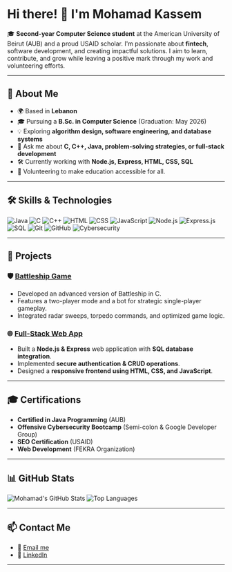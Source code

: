 # Hi there! 👋 I'm Mohamad Kassem

🎓 **Second-year Computer Science student** at the American University of Beirut (AUB) and a proud USAID scholar. I'm passionate about **fintech**, software development, and creating impactful solutions. I aim to learn, contribute, and grow while leaving a positive mark through my work and volunteering efforts.

---

## 🚀 About Me
- 🌍 Based in **Lebanon**
- 🎓 Pursuing a **B.Sc. in Computer Science** (Graduation: May 2026)
- 💡 Exploring **algorithm design, software engineering, and database systems**
- 💬 Ask me about **C, C++, Java, problem-solving strategies, or full-stack development**
- 🛠️ Currently working with **Node.js, Express, HTML, CSS, SQL**
- 🌱 Volunteering to make education accessible for all.

---

## 🛠️ Skills & Technologies
![Java](https://img.shields.io/badge/Code-Java-blue)
![C](https://img.shields.io/badge/Code-C-orange)
![C++](https://img.shields.io/badge/Code-C%2B%2B-green)
![HTML](https://img.shields.io/badge/Markup-HTML-red)
![CSS](https://img.shields.io/badge/Style-CSS-yellow)
![JavaScript](https://img.shields.io/badge/Language-JavaScript-brightgreen)
![Node.js](https://img.shields.io/badge/Backend-Node.js-darkgreen)
![Express.js](https://img.shields.io/badge/Framework-Express.js-black)
![SQL](https://img.shields.io/badge/Database-SQL-blueviolet)
![Git](https://img.shields.io/badge/VersionControl-Git-informational)
![GitHub](https://img.shields.io/badge/Platform-GitHub-lightgrey)
![Cybersecurity](https://img.shields.io/badge/Skills-Cybersecurity-critical)

---

## 🌟 Projects
### 🛡️ [Battleship Game](https://github.com/mmk119/BattleShip-Innovative-Coders)
- Developed an advanced version of Battleship in C.
- Features a two-player mode and a bot for strategic single-player gameplay.
- Integrated radar sweeps, torpedo commands, and optimized game logic.

### 🌐 [Full-Stack Web App](#)
- Built a **Node.js & Express** web application with **SQL database integration**.
- Implemented **secure authentication & CRUD operations**.
- Designed a **responsive frontend using HTML, CSS, and JavaScript**.

---

## 🎓 Certifications
- **Certified in Java Programming** (AUB)
- **Offensive Cybersecurity Bootcamp** (Semi-colon & Google Developer Group)
- **SEO Certification** (USAID)
- **Web Development** (FEKRA Organization)

---

## 📊 GitHub Stats
![Mohamad's GitHub Stats](https://github-readme-stats.vercel.app/api?username=mmk119&show_icons=true&theme=radical)
![Top Languages](https://github-readme-stats.vercel.app/api/top-langs/?username=mmk119&langs_count=6&layout=compact&theme=radical)


---

## 📫 Contact Me
- 📧 [Email me](mailto:mohammad15kassem@gmail.com)
- 💼 [LinkedIn](https://www.linkedin.com/in/mohammad-kassem-74a2241a5)

---
